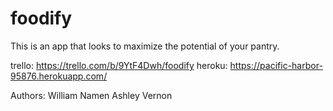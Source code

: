 # foodify

This is an app that looks to maximize the potential of your pantry.

trello: https://trello.com/b/9YtF4Dwh/foodify
heroku: https://pacific-harbor-95876.herokuapp.com/

Authors: 
	William Namen
	Ashley Vernon